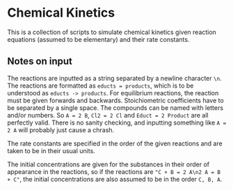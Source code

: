 # Chemical Kinetics
This is a collection of scripts to simulate chemical kinetics given reaction equations (assumed to be elementary) and their rate constants. 

## Notes on input
The reactions are inputted as a string separated by a newline character `\n`. The reactions are formatted as `educts = products`, which is to be understood as `educts -> products`. For equilibrium reactions, the reaction must be given forwards and backwards. Stoichiometric coefficients have to be separated by a single space. The compounds can be named with letters and/or numbers. So `A = 2 B`, `Cl2 = 2 Cl` and `Educt = 2 Product` are all perfectly valid. There is no sanity checking, and inputting something like `A = 2 A` will probably just cause a chrash. 

The rate constants are specified in the order of the given reactions and are taken to be in their usual units.

The initial concentrations are given for the substances in their order of appearance in the reactions, so if the reactions are `"C + B = 2 A\n2 A = B + C"`, the initial concentrations are also assumed to be in the order `C, B, A`.
